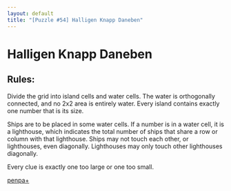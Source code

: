 ```yaml
---
layout: default
title: "[Puzzle #54] Halligen Knapp Daneben"
---
```


# Halligen Knapp Daneben

## Rules:

Divide the grid into island cells and water cells. The water is orthogonally connected, and no 2x2 area is entirely water. Every island contains exactly one number that is its size.

Ships are to be placed in some water cells. If a number is in a water cell, it is a lighthouse, which indicates the total number of ships that share a row or column with that lighthouse. Ships may not touch each other, or lighthouses, even diagonally. Lighthouses may only touch other lighthouses diagonally.

Every clue is exactly one too large or one too small. 

[penpa+](https://tinyurl.com/2333kvg8)
